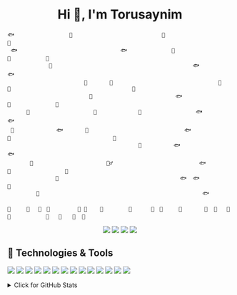 <h1 align="center">Hi 👋, I'm Torusaynim</h1>

<!-- for the better times <p align="center"><img src="assets/images/banner.jpg"></p> -->

```
🐟　　　　　　　  　  🐙                            🐬                          🐬
 🐟　　　　　　　　                   🐟              🐬                              🐡           🐬
             🐡                                            🐟                                        🐟
                        🐠       🐠                                 🐠        🐙                                      🐡
　　　　　　　　　　         🐠                          🐟                             🐠              🐡
　　　 🐠　　　　　　          🐠             🐙                 🐟                               🐟
 🐡　　　　　　　　🐟       🐠                              🐟                 🐙                                🐠
                                         🐙          🐟                                                                🐟
       🐋                       🧜‍♂️                           🐟                🐠                 🦈
               🐋                                      🐟  🐟                                                       🐙
         🐋                                                   🐟
 
🌾　　　🌱　 🦀　🌾　       🌱 🐚    🌱        🐌      🌾　🐚     🌱       🌱  🌿   🌾 🦪           🌿   🌱　　🌾  🌱
```

<!-- PC specs/socials/etc -->
<p align="center">
<img src="https://img.shields.io/badge/hp-laptop-0096D6?style=for-the-badge&logo=hp&logoColor=white" />
<img src="https://img.shields.io/badge/Windows-0078D6?style=for-the-badge&logo=windows&logoColor=white" />
<img src="https://img.shields.io/badge/Intel-Core_i5_10300H-0071C5?style=for-the-badge&logo=intel&logoColor=white" />
<img src="https://img.shields.io/badge/NVIDIA-GTX1660_Ti-76B900?style=for-the-badge&logo=nvidia&logoColor=white" />
</p>

## 🔧 Technologies & Tools

![](https://img.shields.io/badge/Git-F05032?style=for-the-badge&logo=git&logoColor=white)
![](https://img.shields.io/badge/Markdown-000000?style=for-the-badge&logo=markdown&logoColor=white)
![](https://img.shields.io/badge/C%2B%2B-00599C?style=for-the-badge&logo=c%2B%2B&logoColor=white)
![](https://img.shields.io/badge/C%23-239120?style=for-the-badge&logo=c-sharp&logoColor=white)
![](https://img.shields.io/badge/Java-ED8B00?style=for-the-badge&logo=oracle&logoColor=white)
![](https://img.shields.io/badge/Python-3776AB?style=for-the-badge&logo=python&logoColor=white)
![](https://img.shields.io/badge/HTML5-E34F26?style=for-the-badge&logo=html5&logoColor=white)
![](https://img.shields.io/badge/CSS3-1572B6?style=for-the-badge&logo=css3&logoColor=white)
![](https://img.shields.io/badge/JavaScript-323330?style=for-the-badge&logo=javascript&logoColor=F7DF1E)
![](https://img.shields.io/badge/PHP-777BB4?style=for-the-badge&logo=php&logoColor=white)
![](https://img.shields.io/badge/jQuery-0769AD?style=for-the-badge&logo=jquery&logoColor=white)
![](https://img.shields.io/badge/MySQL-005C84?style=for-the-badge&logo=mysql&logoColor=white)
![](https://img.shields.io/badge/MongoDB-4EA94B?style=for-the-badge&logo=mongodb&logoColor=white)
![](https://img.shields.io/badge/Docker-2CA5E0?style=for-the-badge&logo=docker&logoColor=white)

<!-- GitHub stats -->
<details>
<summary>Click for GitHub Stats</summary>
<p align="center"><a href="https://github.com/anuraghazra/github-readme-stats">
<img src="https://github-readme-stats.vercel.app/api?username=Torusaynim&show_icons=true&include_all_commits=true&count_private=true&theme=graywhite&hide_border=true" align="center" alt="Torusaynim's GitHub Stats" />
<br>
<img src="https://github-readme-stats.vercel.app/api/top-langs/?username=Torusaynim&layout=compact&theme=graywhite&hide_border=true&hide=jupyter%20notebook" align="center" alt="Most Used Languages" />
</a></p>
</details>

<!-- Here be Dragons -->
